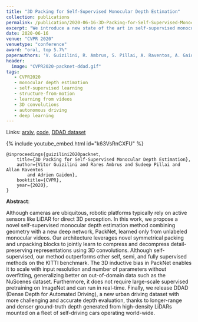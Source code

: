 ```yaml
---
title: "3D Packing for Self-Supervised Monocular Depth Estimation"
collection: publications
permalink: /publication/2020-06-16-3D-Packing-for-Self-Supervised-Monocular-Depth-Estimation
excerpt: "We introduce a new state of the art in self-supervised monocular depth estimation (PackNet), a new benchmark (DDAD), and weak velocity supervision."
date: 2020-06-16
venue: "CVPR 2020"
venuetype: "conference"
award: "oral, top 5.7%"
paperauthors: 'V. Guizilini, R. Ambrus, S. Pillai, A. Raventos, A. Gaidon'
header:
  image: "CVPR2020-packnet-ddad.gif"
tags:
   - CVPR2020
   - monocular depth estimation
   - self-supervised learning
   - structure-from-motion
   - learning from videos
   - 3D convolutions
   - autonomous driving
   - deep learning
---
```


Links: [arxiv](https://arxiv.org/abs/1905.02693), [code](https://github.com/TRI-ML/packnet-sfm), [DDAD dataset](https://github.com/TRI-ML/DDAD)

{% include youtube_embed.html id="k63VsRnCXFU" %}

    @inproceedings{guizilini2020packnet,
        title={3D Packing for Self-Supervised Monocular Depth Estimation},
        author={Vitor Guizilini and Rares Ambrus and Sudeep Pillai and Allan Raventos
            and Adrien Gaidon},
        booktitle={CVPR},
        year={2020},
    }

**Abstract**:

Although cameras are ubiquitous, robotic platforms typically rely on active sensors like LiDAR for direct 3D perception. In this work, we propose a novel self-supervised monocular depth estimation method combining geometry with a new deep network, PackNet, learned only from unlabeled monocular videos. Our architecture leverages novel symmetrical packing and unpacking blocks to jointly learn to compress and decompress detail-preserving representations using 3D convolutions. Although self-supervised, our method outperforms other self, semi, and fully supervised methods on the KITTI benchmark. The 3D inductive bias in PackNet enables it to scale with input resolution and number of parameters without overfitting, generalizing better on out-of-domain data such as the NuScenes dataset. Furthermore, it does not require large-scale supervised pretraining on ImageNet and can run in real-time. Finally, we release DDAD (Dense Depth for Automated Driving), a new urban driving dataset with more challenging and accurate depth evaluation, thanks to longer-range and denser ground-truth depth generated from high-density LiDARs mounted on a fleet of self-driving cars operating world-wide.